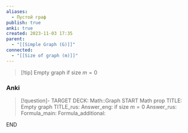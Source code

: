 ```yaml
---
aliases:
  - Пустой граф
publish: true
anki: true
created: 2023-11-03 17:35
parent:
  - "[[Simple Graph (G)]]"
connected:
  - "[[Size of graph (m)]]"
---
```


> [!tip] Empty graph
> if size $m = 0$


### Anki
> [!question]-
TARGET DECK: Math::Graph
START
Math prop
TITLE: Empty graph
TITLE_rus: 
Answer_eng: if size $m = 0$
Answer_rus: 
Formula_main: 
Formula_additional:
<!--ID: 1699132303418-->
END










